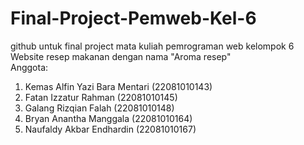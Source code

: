 # Final-Project-Pemweb-Kel-6
github untuk final project mata kuliah pemrograman web kelompok 6  
Website resep makanan dengan nama "Aroma resep"  
Anggota:  
1. Kemas Alfin Yazi Bara Mentari (22081010143)  
2. Fatan Izzatur Rahman (22081010145)  
3. Galang Rizqian Falah (22081010148)  
4. Bryan Anantha Manggala (22081010164)  
5. Naufaldy Akbar Endhardin (22081010167)   
